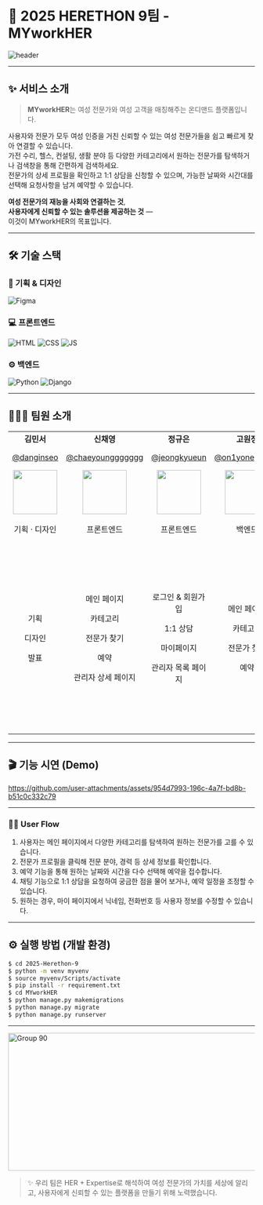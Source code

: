 # 🔧 2025 HERETHON 9팀 - MYworkHER

![header](https://capsule-render.vercel.app/api?type=waving&color=0:1369E3,50:2E5FEF,100:5A3DDF&height=300&section=header&text=MYworkHER&fontSize=55&fontAlignY=38&animation=fadeIn&desc=2025%20멋쟁이사자처럼%20여기톤%209팀&descAlignY=51&descAlign=57&fontColor=FFFFFF)

---

## ✨ 서비스 소개

> **MYworkHER**는 여성 전문가와 여성 고객을 매칭해주는 온디맨드 플랫폼입니다.

<!--
사용자는 가전 수리부터 헬스, 컨설팅, 생활 분야까지 다양한 여성 전문가를 쉽게 찾고 연결할 수 있습니다.<br>
원하는 카테고리에서 탐색하거나 검색창을 통해 전문가를 찾을 수 있습니다.<br>
전문가 상세 프로필을 확인하고, 1:1 상담을 할 수 있으며, 가능한 일자와 시간대를 선택하고 요청사항을 입력하여 예약 신청할 수 있습니다.

사용자는 가전 수리, 헬스, 컨설팅, 생활 분야까지 다양한 여성 전문가를 쉽고 빠르게 찾아 연결할 수 있습니다.<br>
원하는 카테고리를 탐색하거나 검색창을 통해 간편하게 전문가를 검색하세요.<br>
전문가의 상세 프로필을 확인한 후 1:1 상담을 신청할 수 있으며, 가능한 날짜와 시간대를 선택하고 요청사항을 남겨 예약을 진행할 수 있습니다.<br>
-->

사용자와 전문가 모두 여성 인증을 거친 신뢰할 수 있는 여성 전문가들을 쉽고 빠르게 찾아 연결할 수 있습니다.<br>
가전 수리, 헬스, 컨설팅, 생활 분야 등 다양한 카테고리에서 원하는 전문가를 탐색하거나 검색창을 통해 간편하게 검색하세요.<br>
전문가의 상세 프로필을 확인하고 1:1 상담을 신청할 수 있으며, 가능한 날짜와 시간대를 선택해 요청사항을 남겨 예약할 수 있습니다.<br>

<!--
사용자와 전문가 모두 여성 인증 절차를 거쳐, 안심하고 신뢰할 수 있는 여성 전문가를 쉽고 빠르게 찾아 연결할 수 있습니다.<br>
가전 수리, 헬스, 컨설팅, 생활 분야 등 다양한 카테고리에서 원하는 전문가를 탐색하거나 검색창을 통해 간편하게 검색하세요.<br>
전문가의 상세 프로필을 꼼꼼히 확인하고 1:1 상담을 신청할 수 있으며, 가능한 날짜와 시간대를 선택해 요청사항을 남겨 안전하게 예약할 수 있습니다.<br>
-->

**여성 전문가의 재능을 사회와 연결하는 것**,  
**사용자에게 신뢰할 수 있는 솔루션을 제공하는 것** —  
이것이 MYworkHER의 목표입니다.

---

## 🛠️ 기술 스택

### 🎨 기획 & 디자인  
![Figma](https://img.shields.io/badge/figma-F24E1E?style=for-the-badge&logo=figma&logoColor=white)

### 💻 프론트엔드  
![HTML](https://img.shields.io/badge/html-E34F26?style=for-the-badge&logo=html5&logoColor=white)
![CSS](https://img.shields.io/badge/css-1572B6?style=for-the-badge&logo=css3&logoColor=white)
![JS](https://img.shields.io/badge/javascript-F7DF1E?style=for-the-badge&logo=javascript&logoColor=black)

### ⚙️ 백엔드  
![Python](https://img.shields.io/badge/python-3776AB?style=for-the-badge&logo=python&logoColor=white)
![Django](https://img.shields.io/badge/django-092E20?style=for-the-badge&logo=Django&logoColor=white)

---

## 🧑‍🤝‍🧑 팀원 소개


<table border="0" cellspacing="0" cellpadding="5" width="100%">
  <tr>
    <td align="center"><b>김민서</b></td>
    <td align="center"><b>신채영</b></td>
    <td align="center"><b>정규은</b></td>
    <td align="center"><b>고원정</b></td>
    <td align="center"><b>고희주</b></td>
    <td align="center"><b>노진경</b></td>
  </tr>
  <tr>
    <td align="center">
      <a href="https://github.com/danginseo" target="_blank">@danginseo</a>
    </td>
    <td align="center">
      <a href="https://github.com/chaeyounggggggg" target="_blank">@chaeyounggggggg</a>
    </td>
    <td align="center">
      <a href="https://github.com/jeongkyueun" target="_blank">@jeongkyueun</a>
    </td>
    <td align="center">
      <a href="https://github.com/on1yoneprivate" target="_blank">@on1yoneprivate</a>
    </td>
    <td align="center">
      <a href="https://github.com/HeejuKo" target="_blank">@HeejuKo</a>
    </td>
    <td align="center">
      <a href="https://github.com/yeon-yeon1" target="_blank">@yeon-yeon1</a>
    </td>
  </tr>
  <tr>
    <td align="center">
      <img src="https://github.com/user-attachments/assets/4beedd9c-55cd-48a3-b0e4-ef13eb0b8eca" width="90px" />
    </td>
    <td align="center">
      <img src="https://github.com/user-attachments/assets/0d5f1cf6-d3be-4fb1-99e2-4aee54498ce0" width="90px" />
    </td>
    <td align="center">
      <img src="https://github.com/user-attachments/assets/8623ffa4-5b5d-4eb0-bc16-fdf24d8b6a13" width="90px" />
    </td>
    <td align="center">
      <img src="https://github.com/user-attachments/assets/fd9a02fd-23d3-453f-9b78-127abba2302a" width="90px" />
    </td>
    <td align="center">
      <img src="https://github.com/user-attachments/assets/fea3aac9-882d-497a-bdfb-bf0bffe485c3" width="90px"/>
    </td>
    <td align="center">
      <img alt="image" src="https://github.com/user-attachments/assets/c4c2c473-63a7-47af-9679-0524c86d5107" width="90px" />
    </td>
  </tr>
  <tr>
    <td align="center">기획 · 디자인</td>
    <td align="center">프론트엔드</td>
    <td align="center">프론트엔드</td>
    <td align="center">백엔드</td>
    <td align="center">백엔드</td>
    <td align="center">프론트엔드 · 총괄</td>
  </tr>
  <tr>
    <td align="center">
      <p>기획</p><p>디자인</p><p>발표</p>
    </td>
    <td align="center">
      <p>메인 페이지</p><p>카테고리</p><p>전문가 찾기</p><p>예약</p><p>관리자 상세 페이지</p>
    </td>
    <td align="center">
      <p>로그인 & 회원가입</p><p>1:1 상담</p><p>마이페이지</p><p>관리자 목록 페이지</p>
    </td>
    <td align="center">
      <p>메인 페이지</p><p>카테고리</p><p>전문가 찾기</p><p>예약</p>
    </td>
    <td align="center">
      <p>로그인 & 회원가입</p><p>메인 페이지</p><p>1:1 상담</p><p>마이페이지</p><p>카테고리</p><p>전문가 찾기</p><p>예약</p><p>관리자 페이지</p>
    </td>
    <td align="center">
      <p>회원가입</p><p>메인 페이지</p><p>1:1 상담</p><p>마이페이지</p><p>카테고리</p><p>전문가 찾기</p><p>예약</p><p>관리자 페이지</p>
    </td>
  </tr>
</table>

---


## 🎬 기능 시연 (Demo)

https://github.com/user-attachments/assets/954d7993-196c-4a7f-bd8b-b51c0c332c79


---


### 👩‍💼 User Flow

1. 사용자는 메인 페이지에서 다양한 카테고리를 탐색하여 원하는 전문가를 고를 수 있습니다.
2. 전문가 프로필을 클릭해 전문 분야, 경력 등 상세 정보를 확인합니다.
3. 예약 기능을 통해 원하는 날짜와 시간을 다수 선택해 예약을 접수합니다.
4. 채팅 기능으로 1:1 상담을 요청하여 궁금한 점을 물어 보거나, 예약 일정을 조정할 수 있습니다.
5. 원하는 경우, 마이 페이지에서 닉네임, 전화번호 등 사용자 정보를 수정할 수 있습니다.

---
## ⚙️ 실행 방법 (개발 환경)

```bash
$ cd 2025-Herethon-9
$ python -m venv myvenv
$ source myvenv/Scripts/activate
$ pip install -r requirement.txt
$ cd MYworkHER
$ python manage.py makemigrations
$ python manage.py migrate
$ python manage.py runserver
```

---
<img width="1440" height="281" alt="Group 90" src="https://github.com/user-attachments/assets/38426af7-8c65-4a0a-94aa-db0bbc142ce0" />


> ✨ 우리 팀은 HER + Expertise로 해석하여 여성 전문가의 가치를 세상에 알리고, 사용자에게 신뢰할 수 있는 플랫폼을 만들기 위해 노력했습니다.
